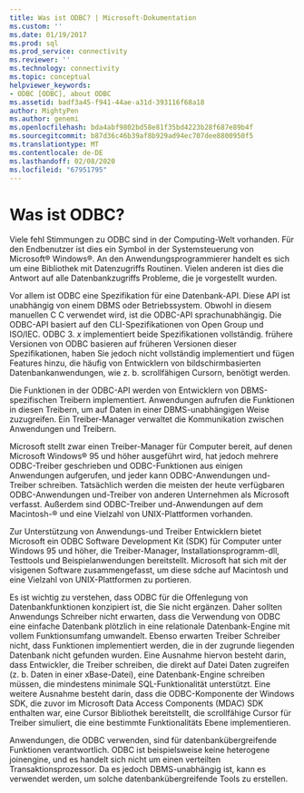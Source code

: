 ```yaml
---
title: Was ist ODBC? | Microsoft-Dokumentation
ms.custom: ''
ms.date: 01/19/2017
ms.prod: sql
ms.prod_service: connectivity
ms.reviewer: ''
ms.technology: connectivity
ms.topic: conceptual
helpviewer_keywords:
- ODBC [ODBC], about ODBC
ms.assetid: badf3a45-f941-44ae-a31d-393116f68a18
author: MightyPen
ms.author: genemi
ms.openlocfilehash: bda4abf9802bd58e81f35bd4223b28f687e89b4f
ms.sourcegitcommit: b87d36c46b39af8b929ad94ec707dee8800950f5
ms.translationtype: MT
ms.contentlocale: de-DE
ms.lasthandoff: 02/08/2020
ms.locfileid: "67951795"
---
```

# <a name="what-is-odbc"></a>Was ist ODBC?
Viele fehl Stimmungen zu ODBC sind in der Computing-Welt vorhanden. Für den Endbenutzer ist dies ein Symbol in der Systemsteuerung von Microsoft® Windows®. An den Anwendungsprogrammierer handelt es sich um eine Bibliothek mit Datenzugriffs Routinen. Vielen anderen ist dies die Antwort auf alle Datenbankzugriffs Probleme, die je vorgestellt wurden.  
  
 Vor allem ist ODBC eine Spezifikation für eine Datenbank-API. Diese API ist unabhängig von einem DBMS oder Betriebssystem. Obwohl in diesem manuellen C C verwendet wird, ist die ODBC-API sprachunabhängig. Die ODBC-API basiert auf den CLI-Spezifikationen von Open Group und ISO/IEC. ODBC 3. *x* implementiert beide Spezifikationen vollständig. frühere Versionen von ODBC basieren auf früheren Versionen dieser Spezifikationen, haben Sie jedoch nicht vollständig implementiert und fügen Features hinzu, die häufig von Entwicklern von bildschirmbasierten Datenbankanwendungen, wie z. b. scrollfähigen Cursorn, benötigt werden.  
  
 Die Funktionen in der ODBC-API werden von Entwicklern von DBMS-spezifischen Treibern implementiert. Anwendungen aufrufen die Funktionen in diesen Treibern, um auf Daten in einer DBMS-unabhängigen Weise zuzugreifen. Ein Treiber-Manager verwaltet die Kommunikation zwischen Anwendungen und Treibern.  
  
 Microsoft stellt zwar einen Treiber-Manager für Computer bereit, auf denen Microsoft Windows® 95 und höher ausgeführt wird, hat jedoch mehrere ODBC-Treiber geschrieben und ODBC-Funktionen aus einigen Anwendungen aufgerufen, und jeder kann ODBC-Anwendungen und-Treiber schreiben. Tatsächlich werden die meisten der heute verfügbaren ODBC-Anwendungen und-Treiber von anderen Unternehmen als Microsoft verfasst. Außerdem sind ODBC-Treiber und-Anwendungen auf dem Macintosh-® und eine Vielzahl von UNIX-Plattformen vorhanden.  
  
 Zur Unterstützung von Anwendungs-und Treiber Entwicklern bietet Microsoft ein ODBC Software Development Kit (SDK) für Computer unter Windows 95 und höher, die Treiber-Manager, Installationsprogramm-dll, Testtools und Beispielanwendungen bereitstellt. Microsoft hat sich mit der visigenen Software zusammengefasst, um diese sdche auf Macintosh und eine Vielzahl von UNIX-Plattformen zu portieren.  
  
 Es ist wichtig zu verstehen, dass ODBC für die Offenlegung von Datenbankfunktionen konzipiert ist, die Sie nicht ergänzen. Daher sollten Anwendungs Schreiber nicht erwarten, dass die Verwendung von ODBC eine einfache Datenbank plötzlich in eine relationale Datenbank-Engine mit vollem Funktionsumfang umwandelt. Ebenso erwarten Treiber Schreiber nicht, dass Funktionen implementiert werden, die in der zugrunde liegenden Datenbank nicht gefunden wurden. Eine Ausnahme hiervon besteht darin, dass Entwickler, die Treiber schreiben, die direkt auf Datei Daten zugreifen (z. b. Daten in einer xBase-Datei), eine Datenbank-Engine schreiben müssen, die mindestens minimale SQL-Funktionalität unterstützt. Eine weitere Ausnahme besteht darin, dass die ODBC-Komponente der Windows SDK, die zuvor im Microsoft Data Access Components (MDAC) SDK enthalten war, eine Cursor Bibliothek bereitstellt, die scrollfähige Cursor für Treiber simuliert, die eine bestimmte Funktionalitäts Ebene implementieren.  
  
 Anwendungen, die ODBC verwenden, sind für datenbankübergreifende Funktionen verantwortlich. ODBC ist beispielsweise keine heterogene joinengine, und es handelt sich nicht um einen verteilten Transaktionsprozessor. Da es jedoch DBMS-unabhängig ist, kann es verwendet werden, um solche datenbankübergreifende Tools zu erstellen.
